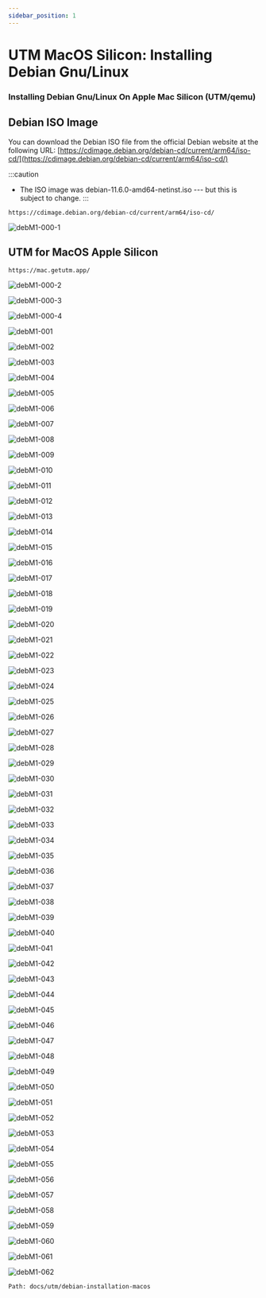 ```yaml
---
sidebar_position: 1
---
```


# UTM MacOS Silicon: Installing Debian Gnu/Linux

### Installing Debian Gnu/Linux On Apple Mac Silicon (UTM/qemu)

## Debian ISO Image

You can download the Debian ISO file from the official Debian website at the following URL:
[https://cdimage.debian.org/debian-cd/current/arm64/iso-cd/](https://cdimage.debian.org/debian-cd/current/arm64/iso-cd/)

:::caution
* The ISO image was debian-11.6.0-amd64-netinst.iso --- but this is subject to change.
:::

```
https://cdimage.debian.org/debian-cd/current/arm64/iso-cd/
```

![debM1-000-1](//img/legacy/debM1-000-1.jpg)

## UTM for MacOS Apple Silicon

```
https://mac.getutm.app/
```

![debM1-000-2](//img/legacy/debM1-000-2.jpg)

![debM1-000-3](//img/legacy/debM1-000-3.jpg)

![debM1-000-4](//img/legacy/debM1-000-4.jpg)

![debM1-001](//img/legacy/debM1-001.jpg)

![debM1-002](//img/legacy/debM1-002.jpg)

![debM1-003](//img/legacy/debM1-003.jpg)

![debM1-004](//img/legacy/debM1-004.jpg)

![debM1-005](//img/legacy/debM1-005.jpg)

![debM1-006](//img/legacy/debM1-006.jpg)

![debM1-007](//img/legacy/debM1-007.jpg)

![debM1-008](//img/legacy/debM1-008.jpg)

![debM1-009](//img/legacy/debM1-009.jpg)

![debM1-010](//img/legacy/debM1-010.jpg)

![debM1-011](//img/legacy/debM1-011.jpg)

![debM1-012](//img/legacy/debM1-012.jpg)

![debM1-013](//img/legacy/debM1-013.jpg)

![debM1-014](//img/legacy/debM1-014.jpg)

![debM1-015](//img/legacy/debM1-015.jpg)

![debM1-016](//img/legacy/debM1-016.jpg)

![debM1-017](//img/legacy/debM1-017.jpg)

![debM1-018](//img/legacy/debM1-018.jpg)

![debM1-019](//img/legacy/debM1-019.jpg)

![debM1-020](//img/legacy/debM1-020.jpg)

![debM1-021](//img/legacy/debM1-021.jpg)

![debM1-022](//img/legacy/debM1-022.jpg)

![debM1-023](//img/legacy/debM1-023.jpg)

![debM1-024](//img/legacy/debM1-024.jpg)

![debM1-025](//img/legacy/debM1-025.jpg)

![debM1-026](//img/legacy/debM1-026.jpg)

![debM1-027](//img/legacy/debM1-027.jpg)

![debM1-028](//img/legacy/debM1-028.jpg)

![debM1-029](//img/legacy/debM1-029.jpg)

![debM1-030](//img/legacy/debM1-030.jpg)

![debM1-031](//img/legacy/debM1-031.jpg)

![debM1-032](//img/legacy/debM1-032.jpg)

![debM1-033](//img/legacy/debM1-033.jpg)

![debM1-034](//img/legacy/debM1-034.jpg)

![debM1-035](//img/legacy/debM1-035.jpg)

![debM1-036](//img/legacy/debM1-036.jpg)

![debM1-037](//img/legacy/debM1-037.jpg)

![debM1-038](//img/legacy/debM1-038.jpg)

![debM1-039](//img/legacy/debM1-039.jpg)

![debM1-040](//img/legacy/debM1-040.jpg)

![debM1-041](//img/legacy/debM1-041.jpg)

![debM1-042](//img/legacy/debM1-042.jpg)

![debM1-043](//img/legacy/debM1-043.jpg)

![debM1-044](//img/legacy/debM1-044.jpg)

![debM1-045](//img/legacy/debM1-045.jpg)

![debM1-046](//img/legacy/debM1-046.jpg)

![debM1-047](//img/legacy/debM1-047.jpg)

![debM1-048](//img/legacy/debM1-048.jpg)

![debM1-049](//img/legacy/debM1-049.jpg)

![debM1-050](//img/legacy/debM1-050.jpg)

![debM1-051](//img/legacy/debM1-051.jpg)

![debM1-052](//img/legacy/debM1-052.jpg)

![debM1-053](//img/legacy/debM1-053.jpg)

![debM1-054](//img/legacy/debM1-054.jpg)

![debM1-055](//img/legacy/debM1-055.jpg)

![debM1-056](//img/legacy/debM1-056.jpg)

![debM1-057](//img/legacy/debM1-057.jpg)

![debM1-058](//img/legacy/debM1-058.jpg)

![debM1-059](//img/legacy/debM1-059.jpg)

![debM1-060](//img/legacy/debM1-060.jpg)

![debM1-061](//img/legacy/debM1-061.jpg)

![debM1-062](//img/legacy/debM1-062.jpg)

```
Path: docs/utm/debian-installation-macos
```